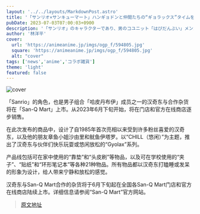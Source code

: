 ```yaml
---
layout: '../../layouts/MarkdownPost.astro'
title: '「サンリオ×サンキューマート」ハンギョドンと仲間たちの“ギョラックス”タイムをデザイン♪ コラボ雑貨が登場'
pubDate: 2023-07-03T07:00:03+0900
description: '「サンリオ」のキャラクターであり、男のコユニット「はぴだんぶい」メンバーとしても人気上昇中のハンギョドンとのコラボ雑貨が「サンキューマート」より登場。2023年6月下旬より店舗および公式オンラインショップにて順次販売を開始した。'
author: '林洋平'
cover:
  url: 'https://animeanime.jp/imgs/ogp_f/594805.jpg'
  square: 'https://animeanime.jp/imgs/ogp_f/594805.jpg'
  alt: "cover"
tags: ['news','anime','コラボ雑貨']
theme: 'light'
featured: false
---
```


![cover](https://animeanime.jp/imgs/ogp_f/594805.jpg)

「Sanrio」的角色，也是男子组合「哈皮丹布伊」成员之一的汉奇东与合作杂货将在「San-Q Mart」上市。从2023年6月下旬开始，将在门店和官方在线商店逐步销售。

在此次发布的商品中，设计了自1985年首次亮相以来受到许多粉丝喜爱的汉奇东，以及他的朋友章鱼小姐沙由里和鱿鱼伊塔罗。以“CHILL（悠闲）”为主题，推出了汉奇东与伙伴们快乐玩耍或悠闲放松的“Gyolax”系列。

产品线包括可在家中使用的“靠垫”和“头皮刷”等物品，以及可在学校使用的“夹子”、“贴纸”和“环形笔记本”等各种21种物品。所有物品都以汉奇东打瞌睡或发呆的形象为设计，给人带来宁静和放松的感觉。

汉奇东与San-Q Mart合作的杂货将于6月下旬起在全国各San-Q Mart门店和官方在线商店陆续上市。详细信息请参阅“San-Q Mart”官方网站。

>[原文地址](https://animeanime.jp/article/2023/07/03/78313.html)  